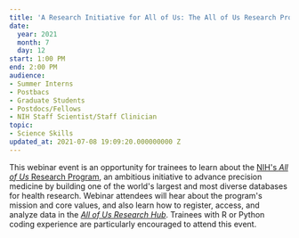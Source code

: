 ```yaml
---
title: 'A Research Initiative for All of Us: The All of Us Research Program'
date:
  year: 2021
  month: 7
  day: 12
start: 1:00 PM
end: 2:00 PM
audience:
- Summer Interns
- Postbacs
- Graduate Students
- Postdocs/Fellows
- NIH Staff Scientist/Staff Clinician
topic:
- Science Skills
updated_at: 2021-07-08 19:09:20.000000000 Z
---
```

This webinar event is an opportunity for trainees to learn about the
[NIH's *All of Us* Research Program][1], an ambitious initiative to
advance precision medicine by building one of the world's largest and
most diverse databases for health research. Webinar attendees will hear
about the program's mission and core values, and also learn how to
register, access, and analyze data in the *[All of Us Research Hub][2]*.
Trainees with R or Python coding experience are particularly encouraged
to attend this event.



[1]: https://www.joinallofus.org/
[2]: https://www.researchallofus.org/
